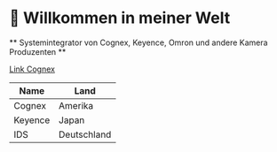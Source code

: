 # :rocket: Willkommen in meiner Welt
** Systemintegrator von Cognex, Keyence, Omron und andere Kamera Produzenten **

[Link Cognex](https://www.cognex.com/de-de)

| Name   | Land |
|--------|------|
| Cognex | Amerika |
| Keyence| Japan |
| IDS    | Deutschland| 
